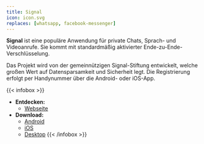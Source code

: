 ```yaml
---
title: Signal
icon: icon.svg
replaces: [whatsapp, facebook-messenger]
---
```


**Signal** ist eine populäre Anwendung für private Chats, Sprach- und Videoanrufe. Sie kommt mit standardmäßig aktivierter Ende-zu-Ende-Verschlüsselung.

Das Projekt wird von der gemeinnützigen Signal-Stiftung entwickelt, welche großen Wert auf Datensparsamkeit und Sicherheit legt. Die Registrierung erfolgt per Handynummer über die Android- oder iOS-App.

{{< infobox >}}
- **Entdecken:** 
    - [Webseite](https://signal.org/de/)
- **Download:** 
    - [Android](https://play.google.com/store/apps/details?id=org.thoughtcrime.securesms&noprocess)
    - [iOS](https://itunes.apple.com/us/app/signal-private-messenger/id874139669)
    - [Desktop](https://signal.org/de/download/)
{{< /infobox >}}